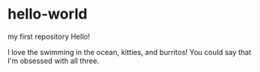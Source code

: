 # hello-world
my first repository
Hello!

I love the swimming in the ocean, kitties, and burritos! 
You could say that I'm obsessed with all three.
